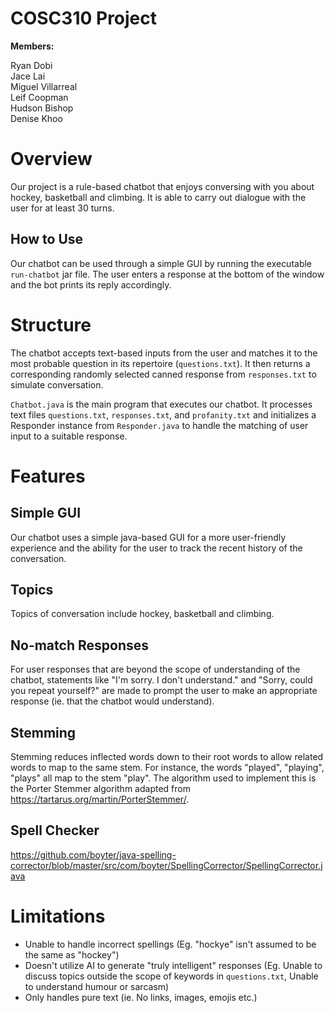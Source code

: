 # COSC310 Project

__Members:__

Ryan Dobi<br>Jace Lai<br>Miguel Villarreal<br>Leif Coopman<br>Hudson Bishop<br>Denise Khoo

# Overview

Our project is a rule-based chatbot that enjoys conversing with you about hockey, basketball and climbing. It is able to carry out dialogue with the user for at least 30 turns.

## How to Use

Our chatbot can be used through a simple GUI by running the executable `run-chatbot` jar file. The user enters a response at the bottom of the window and the bot prints its reply accordingly.

# Structure

The chatbot accepts text-based inputs from the user and matches it to the most probable question in its repertoire (`questions.txt`). It then returns a corresponding randomly selected canned response from `responses.txt` to simulate conversation.

`Chatbot.java` is the main program that executes our chatbot. It processes text files `questions.txt`, `responses.txt`, and `profanity.txt` and initializes a Responder instance from `Responder.java` to handle the matching of user input to a suitable response.

# Features

## Simple GUI

Our chatbot uses a simple java-based GUI for a more user-friendly experience and the ability for the user to track the recent history of the conversation.

## Topics

Topics of conversation include hockey, basketball and climbing.

## No-match Responses

For user responses that are beyond the scope of understanding of the chatbot, statements like "I'm sorry. I don't understand." and "Sorry, could you repeat yourself?" are made to prompt the user to make an appropriate response (ie. that the chatbot would understand).

## Stemming

Stemming reduces inflected words down to their root words to allow related words to map to the same stem. For instance, the words "played", "playing", "plays" all map to the stem "play". The algorithm used to implement this is the Porter Stemmer algorithm adapted from https://tartarus.org/martin/PorterStemmer/.

## Spell Checker

https://github.com/boyter/java-spelling-corrector/blob/master/src/com/boyter/SpellingCorrector/SpellingCorrector.java

# Limitations

- Unable to handle incorrect spellings (Eg. "hockye" isn't assumed to be the same as "hockey")
- Doesn't utilize AI to generate "truly intelligent" responses (Eg. Unable to discuss topics outside the scope of keywords in `questions.txt`, Unable to understand humour or sarcasm)
- Only handles pure text (ie. No links, images, emojis etc.)
